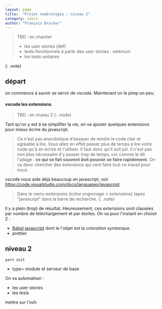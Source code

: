 ```yaml
---
layout: page
title:  "Projet numérologie : niveau 2"
category: cours
author: "François Brucker"
---
```



> TBD : en chantier
>* les user stories (def)
>* tests fonctionnels à partir des user stories : selenium
>* les tests unitaires

{: .note}

## départ

on commence à savoir se servir de vscode. Maintenant on le pimp un peu.


#### vscode les extensions


> TBD : en niveau 2
{: .node}

Tant qu'on y est à se simplifier la vie, on va ajouter quelques extensions pour mieux écrire du javascript. 

> Ce n'est pas anecdotique d'essayer de rendre le code clair et agréable à lire. Vous allez en effet passer plus de temps à lire votre code qu'à en écrire et l'utiliser. Il faut donc qu'il soit joli. 
> Il n'est pas non plus nécessaire d'y passer trop de temps, cor comme le dit l'adage : **ce qui se fait souvent doit pouvoir se faire rapidement**. On va donc chercher des extensions qui vont faire tout ce travail pour nous.

vscode nous aide déjà beaucoup en javascript, voir <https://code.visualstudio.com/docs/languages/javascript> 

> Dans le menu extensions (*icône engrenage > extensions*) tapez "javascript" dans la barre de recherche.
{: .note}

Il y a plein (trop) de résultat. Heureusement, ces extensions sont classées par nombre de téléchargement et par étoiles. On va pour l'instant en choisir 2 :
* [Babel javascript](https://marketplace.visualstudio.com/items?itemName=mgmcdermott.vscode-language-babel) dont le l'objet est la *coloration syntaxique*.
* prettier



## niveau 2

`yarn init`

* type= module et serveur de base

On va automatiser :

* les user stories
* les tests


mettre sur l'ovh
